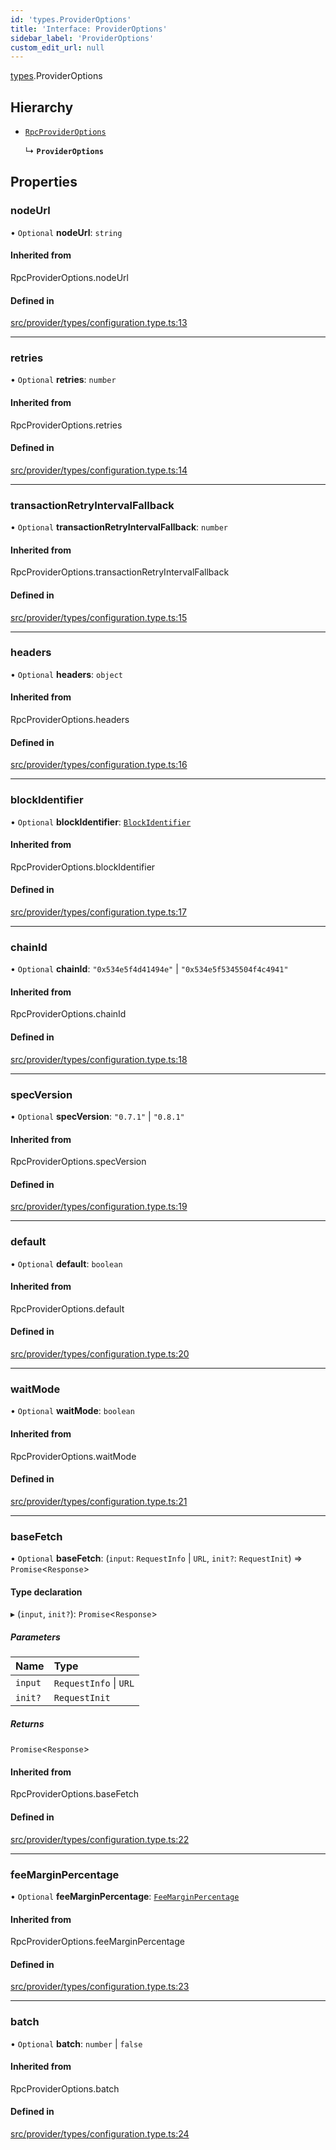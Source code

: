 ```yaml
---
id: 'types.ProviderOptions'
title: 'Interface: ProviderOptions'
sidebar_label: 'ProviderOptions'
custom_edit_url: null
---
```


[types](../namespaces/types.md).ProviderOptions

## Hierarchy

- [`RpcProviderOptions`](../namespaces/types.md#rpcprovideroptions)

  ↳ **`ProviderOptions`**

## Properties

### nodeUrl

• `Optional` **nodeUrl**: `string`

#### Inherited from

RpcProviderOptions.nodeUrl

#### Defined in

[src/provider/types/configuration.type.ts:13](https://github.com/starknet-io/starknet.js/blob/v7.5.1/src/provider/types/configuration.type.ts#L13)

---

### retries

• `Optional` **retries**: `number`

#### Inherited from

RpcProviderOptions.retries

#### Defined in

[src/provider/types/configuration.type.ts:14](https://github.com/starknet-io/starknet.js/blob/v7.5.1/src/provider/types/configuration.type.ts#L14)

---

### transactionRetryIntervalFallback

• `Optional` **transactionRetryIntervalFallback**: `number`

#### Inherited from

RpcProviderOptions.transactionRetryIntervalFallback

#### Defined in

[src/provider/types/configuration.type.ts:15](https://github.com/starknet-io/starknet.js/blob/v7.5.1/src/provider/types/configuration.type.ts#L15)

---

### headers

• `Optional` **headers**: `object`

#### Inherited from

RpcProviderOptions.headers

#### Defined in

[src/provider/types/configuration.type.ts:16](https://github.com/starknet-io/starknet.js/blob/v7.5.1/src/provider/types/configuration.type.ts#L16)

---

### blockIdentifier

• `Optional` **blockIdentifier**: [`BlockIdentifier`](../namespaces/types.md#blockidentifier)

#### Inherited from

RpcProviderOptions.blockIdentifier

#### Defined in

[src/provider/types/configuration.type.ts:17](https://github.com/starknet-io/starknet.js/blob/v7.5.1/src/provider/types/configuration.type.ts#L17)

---

### chainId

• `Optional` **chainId**: `"0x534e5f4d41494e"` \| `"0x534e5f5345504f4c4941"`

#### Inherited from

RpcProviderOptions.chainId

#### Defined in

[src/provider/types/configuration.type.ts:18](https://github.com/starknet-io/starknet.js/blob/v7.5.1/src/provider/types/configuration.type.ts#L18)

---

### specVersion

• `Optional` **specVersion**: `"0.7.1"` \| `"0.8.1"`

#### Inherited from

RpcProviderOptions.specVersion

#### Defined in

[src/provider/types/configuration.type.ts:19](https://github.com/starknet-io/starknet.js/blob/v7.5.1/src/provider/types/configuration.type.ts#L19)

---

### default

• `Optional` **default**: `boolean`

#### Inherited from

RpcProviderOptions.default

#### Defined in

[src/provider/types/configuration.type.ts:20](https://github.com/starknet-io/starknet.js/blob/v7.5.1/src/provider/types/configuration.type.ts#L20)

---

### waitMode

• `Optional` **waitMode**: `boolean`

#### Inherited from

RpcProviderOptions.waitMode

#### Defined in

[src/provider/types/configuration.type.ts:21](https://github.com/starknet-io/starknet.js/blob/v7.5.1/src/provider/types/configuration.type.ts#L21)

---

### baseFetch

• `Optional` **baseFetch**: (`input`: `RequestInfo` \| `URL`, `init?`: `RequestInit`) => `Promise`<`Response`\>

#### Type declaration

▸ (`input`, `init?`): `Promise`<`Response`\>

##### Parameters

| Name    | Type                   |
| :------ | :--------------------- |
| `input` | `RequestInfo` \| `URL` |
| `init?` | `RequestInit`          |

##### Returns

`Promise`<`Response`\>

#### Inherited from

RpcProviderOptions.baseFetch

#### Defined in

[src/provider/types/configuration.type.ts:22](https://github.com/starknet-io/starknet.js/blob/v7.5.1/src/provider/types/configuration.type.ts#L22)

---

### feeMarginPercentage

• `Optional` **feeMarginPercentage**: [`FeeMarginPercentage`](../namespaces/types.md#feemarginpercentage)

#### Inherited from

RpcProviderOptions.feeMarginPercentage

#### Defined in

[src/provider/types/configuration.type.ts:23](https://github.com/starknet-io/starknet.js/blob/v7.5.1/src/provider/types/configuration.type.ts#L23)

---

### batch

• `Optional` **batch**: `number` \| `false`

#### Inherited from

RpcProviderOptions.batch

#### Defined in

[src/provider/types/configuration.type.ts:24](https://github.com/starknet-io/starknet.js/blob/v7.5.1/src/provider/types/configuration.type.ts#L24)
